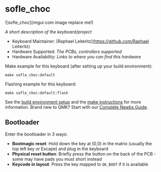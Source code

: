 # sofle_choc

![sofle_choc](imgur.com image replace me!)

*A short description of the keyboard/project*

* Keyboard Maintainer: [Raphael Leiteritz](https://github.com/Raphael Leiteritz)
* Hardware Supported: *The PCBs, controllers supported*
* Hardware Availability: *Links to where you can find this hardware*

Make example for this keyboard (after setting up your build environment):

    make sofle_choc:default

Flashing example for this keyboard:

    make sofle_choc:default:flash

See the [build environment setup](https://docs.qmk.fm/#/getting_started_build_tools) and the [make instructions](https://docs.qmk.fm/#/getting_started_make_guide) for more information. Brand new to QMK? Start with our [Complete Newbs Guide](https://docs.qmk.fm/#/newbs).

## Bootloader

Enter the bootloader in 3 ways:

* **Bootmagic reset**: Hold down the key at (0,0) in the matrix (usually the top left key or Escape) and plug in the keyboard
* **Physical reset button**: Briefly press the button on the back of the PCB - some may have pads you must short instead
* **Keycode in layout**: Press the key mapped to `QK_BOOT` if it is available
